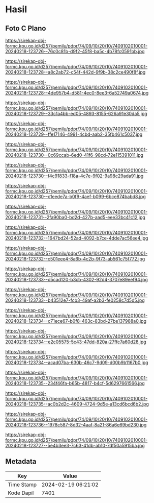 # Hasil

## Foto C Plano

https://sirekap-obj-formc.kpu.go.id/d257/pemilu/pdpr/74/09/10/20/10/7409102010001-20240218-123726--76c0c81b-d9f2-45f8-ba5c-4b78fc0591bb.jpg

https://sirekap-obj-formc.kpu.go.id/d257/pemilu/pdpr/74/09/10/20/10/7409102010001-20240218-123728--a8c2ab72-c54f-442d-9f9b-38c2ce490f8f.jpg

https://sirekap-obj-formc.kpu.go.id/d257/pemilu/pdpr/74/09/10/20/10/7409102010001-20240218-123728--4de957b4-d581-4ec0-8ee3-6a52749a0674.jpg

https://sirekap-obj-formc.kpu.go.id/d257/pemilu/pdpr/74/09/10/20/10/7409102010001-20240218-123729--33c1a4bb-ed05-4893-8155-626a91e30da5.jpg

https://sirekap-obj-formc.kpu.go.id/d257/pemilu/pdpr/74/09/10/20/10/7409102010001-20240218-123729--ffe17146-4991-4cbd-aab2-35fb461c5037.jpg

https://sirekap-obj-formc.kpu.go.id/d257/pemilu/pdpr/74/09/10/20/10/7409102010001-20240218-123730--0c69ccab-6ed0-41f6-98cd-72e115391011.jpg

https://sirekap-obj-formc.kpu.go.id/d257/pemilu/pdpr/74/09/10/20/10/7409102010001-20240218-123730--f4c91833-f18a-4c7e-9f02-9a98c29ada91.jpg

https://sirekap-obj-formc.kpu.go.id/d257/pemilu/pdpr/74/09/10/20/10/7409102010001-20240218-123730--c1eede7a-b0f9-4aef-b099-6bce874babd8.jpg

https://sirekap-obj-formc.kpu.go.id/d257/pemilu/pdpr/74/09/10/20/10/7409102010001-20240218-123731--2fa90ba0-bd2d-427b-aad5-eee33bc41c12.jpg

https://sirekap-obj-formc.kpu.go.id/d257/pemilu/pdpr/74/09/10/20/10/7409102010001-20240218-123732--1647bd24-52ad-4092-b7ce-4dde7ac56ee4.jpg

https://sirekap-obj-formc.kpu.go.id/d257/pemilu/pdpr/74/09/10/20/10/7409102010001-20240218-123732--c501eee4-8a6b-4c2b-9f73-ab561c75f772.jpg

https://sirekap-obj-formc.kpu.go.id/d257/pemilu/pdpr/74/09/10/20/10/7409102010001-20240218-123733--d5cad120-b3cb-4302-92d4-3707e89eef94.jpg

https://sirekap-obj-formc.kpu.go.id/d257/pemilu/pdpr/74/09/10/20/10/7409102010001-20240218-123733--b43512e7-fcb3-49af-a2b3-fe0258c7d5d5.jpg

https://sirekap-obj-formc.kpu.go.id/d257/pemilu/pdpr/74/09/10/20/10/7409102010001-20240218-123734--c71ece67-b0f8-463c-83bd-27be137988a0.jpg

https://sirekap-obj-formc.kpu.go.id/d257/pemilu/pdpr/74/09/10/20/10/7409102010001-20240218-123734--e2c05575-5c43-47dd-820a-27ffc7a60d28.jpg

https://sirekap-obj-formc.kpu.go.id/d257/pemilu/pdpr/74/09/10/20/10/7409102010001-20240218-123734--acad07ba-630b-46c7-9d09-d00b9b1167b0.jpg

https://sirekap-obj-formc.kpu.go.id/d257/pemilu/pdpr/74/09/10/20/10/7409102010001-20240218-123735--234f46fa-b65b-4817-b4cf-5d6297661566.jpg

https://sirekap-obj-formc.kpu.go.id/d257/pemilu/pdpr/74/09/10/20/10/7409102010001-20240218-123735--ac0b2d2c-4609-4724-9d5e-a13cd6bcd6b2.jpg

https://sirekap-obj-formc.kpu.go.id/d257/pemilu/pdpr/74/09/10/20/10/7409102010001-20240218-123736--1978c587-8d32-4aaf-8a21-86a6e69bd230.jpg

https://sirekap-obj-formc.kpu.go.id/d257/pemilu/pdpr/74/09/10/20/10/7409102010001-20240218-123727--5e4b3ee3-7c63-41db-ab10-7df50a5915ba.jpg


## Metadata

| Key        | Value               |
| ---------- | ------------------- |
| Time Stamp | 2024-02-19 06:21:02 |
| Kode Dapil | 7401                |



